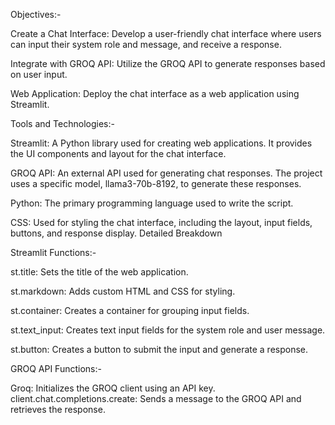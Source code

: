 Objectives:-


Create a Chat Interface: Develop a user-friendly chat interface where users can input their system role and message, and receive a response.

Integrate with GROQ API: Utilize the GROQ API to generate responses based on user input.

Web Application: Deploy the chat interface as a web application using Streamlit.

Tools and Technologies:-

Streamlit: A Python library used for creating web applications. It provides the UI components and layout for the chat interface.

GROQ API: An external API used for generating chat responses. The project uses a specific model, llama3-70b-8192, to generate these responses.

Python: The primary programming language used to write the script.

CSS: Used for styling the chat interface, including the layout, input fields, buttons, and response display.
Detailed Breakdown

Streamlit Functions:-

st.title: Sets the title of the web application.

st.markdown: Adds custom HTML and CSS for styling.

st.container: Creates a container for grouping input fields.

st.text_input: Creates text input fields for the system role and user message.

st.button: Creates a button to submit the input and generate a response.

GROQ API Functions:-

Groq: Initializes the GROQ client using an API key.
client.chat.completions.create: Sends a message to the GROQ API and retrieves the response.
